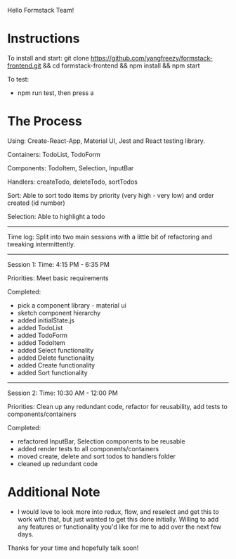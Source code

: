 Hello Formstack Team!

# Instructions

To install and start:
git clone https://github.com/yangfreezy/formstack-frontend.git && cd formstack-frontend && npm install && npm start

To test: 
- npm run test, then press a

# The Process

Using: Create-React-App, Material UI, Jest and React testing library.

Containers: TodoList, TodoForm

Components: TodoItem, Selection, InputBar

Handlers: createTodo, deleteTodo, sortTodos

Sort: Able to sort todo items by priority (very high - very low) and order created (id number)

Selection: Able to highlight a todo

_________

Time log: Split into two main sessions with a little bit of refactoring and tweaking intermittently. 
_________

Session 1:
Time: 4:15 PM - 6:35 PM

Priorities: Meet basic requirements

Completed:
- pick a component library - material ui
- sketch component hierarchy
- added initialState.js
- added TodoList
- added TodoForm
- added TodoItem
- added Select functionality
- added Delete functionality
- added Create functionality
- added Sort functionality
_________

Session 2:
Time: 10:30 AM - 12:00 PM

Priorities: Clean up any redundant code, refactor for reusability, add tests to components/containers

Completed:
- refactored InputBar, Selection components to be reusable
- added render tests to all components/containers
- moved create, delete and sort todos to handlers folder
- cleaned up redundant code

# Additional Note
- I would love to look more into redux, flow, and reselect and get this to work with that, but just wanted to get this done initially. Willing to add any features or functionality you'd like for me to add over the next few days. 

Thanks for your time and hopefully talk soon!

